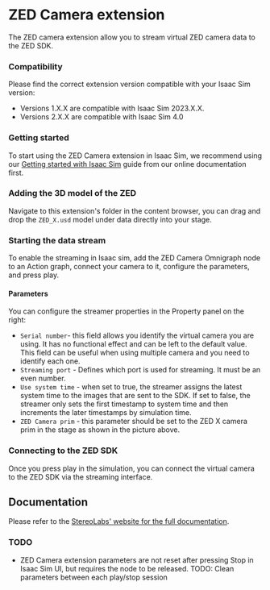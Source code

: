 # ZED Camera extension

The ZED camera extension allow you to stream virtual ZED camera data to the ZED SDK.

### Compatibility

Please find the correct extension version compatible with your Isaac Sim version:

- Versions 1.X.X are compatible with Isaac Sim 2023.X.X.
- Versions 2.X.X are compatible with Isaac Sim 4.0

### Getting started
To start using the ZED Camera extension in Isaac Sim, we recommend using our [Getting started with Isaac Sim](https://www.stereolabs.com/docs/isaac-sim/isaac_sim) guide from our online documentation first.

### Adding the 3D model of the ZED

Navigate to this extension's folder in the content browser, you can drag and drop the `ZED_X.usd` model under data directly into your stage.

### Starting the data stream

To enable the streaming in Isaac sim, add the ZED Camera Omnigraph node to an Action graph, connect your camera to it, configure the parameters, and press play.

#### Parameters

You can configure the streamer properties in the Property panel on the right:
- `Serial number`- this field allows you identify the virtual camera you are using. It has no functional effect and can be left to the default value. This field can be useful when using multiple camera and you need to identify each one.
- `Streaming port` - Defines which port is used for streaming. It must be an even number.
- `Use system time` - when set to true, the streamer assigns the latest system time to the images that are sent to the SDK. If set to false, the streamer only sets the first timestamp to system time and then increments the later timestamps by simulation time.
- `ZED Camera prim` - this parameter should be set to the ZED X camera prim in the stage as shown in the picture above.

### Connecting to the ZED SDK

Once you press play in the simulation, you can connect the virtual camera to the ZED SDK via the streaming interface.

## Documentation

Please refer to the [StereoLabs' website for the full documentation](https://www.stereolabs.com/docs/isaac-sim/setting_up_zed_isaac_sim).


### TODO

- ZED Camera extension parameters are not reset after pressing Stop in Isaac Sim UI, but requires the node to be released. TODO: Clean parameters between each play/stop session